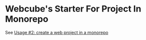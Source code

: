 
# Webcube's Starter For Project In Monorepo

See [Usage #2: create a web project in a monorepo](https://github.com/dexteryy/Project-WebCube/tree/master/packages/webcube#usage-2-create-a-web-project-in-a-monorepo)

